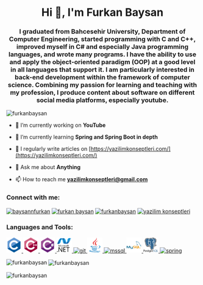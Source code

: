 <h1 align="center">Hi 👋, I'm Furkan Baysan</h1>
<h3 align="center">I graduated from Bahcesehir University, Department of Computer Engineering, started programming with C and C++, improved myself in C# and especially Java programming languages, and wrote many programs. I have the ability to use and apply the object-oriented paradigm (OOP) at a good level in all languages that support it. I am particularly interested in back-end development within the framework of computer science. Combining my passion for learning and teaching with my profession, I produce content about software on different social media platforms, especially youtube.</h3>

<p align="left"> <img src="https://komarev.com/ghpvc/?username=furkanbaysan&label=Profile%20views&color=0e75b6&style=flat" alt="furkanbaysan" /> </p>

- 🔭 I’m currently working on **YouTube**

- 🌱 I’m currently learning **Spring and Spring Boot in depth**

- 📝 I regularly write articles on [https://yazilimkonseptleri.com/](https://yazilimkonseptleri.com/)

- 💬 Ask me about **Anything**

- 📫 How to reach me **yazilimkonseptleri@gmail.com**

<h3 align="left">Connect with me:</h3>
<p align="left">
<a href="https://twitter.com/baysannfurkan" target="blank"><img align="center" src="https://raw.githubusercontent.com/rahuldkjain/github-profile-readme-generator/master/src/images/icons/Social/twitter.svg" alt="baysannfurkan" height="30" width="40" /></a>
<a href="https://linkedin.com/in/furkan baysan" target="blank"><img align="center" src="https://raw.githubusercontent.com/rahuldkjain/github-profile-readme-generator/master/src/images/icons/Social/linked-in-alt.svg" alt="furkan baysan" height="30" width="40" /></a>
<a href="https://instagram.com/furkanbaysan" target="blank"><img align="center" src="https://raw.githubusercontent.com/rahuldkjain/github-profile-readme-generator/master/src/images/icons/Social/instagram.svg" alt="furkanbaysan" height="30" width="40" /></a>
<a href="https://www.youtube.com/c/yazilim konseptleri" target="blank"><img align="center" src="https://raw.githubusercontent.com/rahuldkjain/github-profile-readme-generator/master/src/images/icons/Social/youtube.svg" alt="yazilim konseptleri" height="30" width="40" /></a>
</p>

<h3 align="left">Languages and Tools:</h3>
<p align="left"> <a href="https://www.cprogramming.com/" target="_blank" rel="noreferrer"> <img src="https://raw.githubusercontent.com/devicons/devicon/master/icons/c/c-original.svg" alt="c" width="40" height="40"/> </a> <a href="https://www.w3schools.com/cpp/" target="_blank" rel="noreferrer"> <img src="https://raw.githubusercontent.com/devicons/devicon/master/icons/cplusplus/cplusplus-original.svg" alt="cplusplus" width="40" height="40"/> </a> <a href="https://www.w3schools.com/cs/" target="_blank" rel="noreferrer"> <img src="https://raw.githubusercontent.com/devicons/devicon/master/icons/csharp/csharp-original.svg" alt="csharp" width="40" height="40"/> </a> <a href="https://dotnet.microsoft.com/" target="_blank" rel="noreferrer"> <img src="https://raw.githubusercontent.com/devicons/devicon/master/icons/dot-net/dot-net-original-wordmark.svg" alt="dotnet" width="40" height="40"/> </a> <a href="https://git-scm.com/" target="_blank" rel="noreferrer"> <img src="https://www.vectorlogo.zone/logos/git-scm/git-scm-icon.svg" alt="git" width="40" height="40"/> </a> <a href="https://www.java.com" target="_blank" rel="noreferrer"> <img src="https://raw.githubusercontent.com/devicons/devicon/master/icons/java/java-original.svg" alt="java" width="40" height="40"/> </a> <a href="https://www.microsoft.com/en-us/sql-server" target="_blank" rel="noreferrer"> <img src="https://www.svgrepo.com/show/303229/microsoft-sql-server-logo.svg" alt="mssql" width="40" height="40"/> </a> <a href="https://www.mysql.com/" target="_blank" rel="noreferrer"> <img src="https://raw.githubusercontent.com/devicons/devicon/master/icons/mysql/mysql-original-wordmark.svg" alt="mysql" width="40" height="40"/> </a> <a href="https://www.postgresql.org" target="_blank" rel="noreferrer"> <img src="https://raw.githubusercontent.com/devicons/devicon/master/icons/postgresql/postgresql-original-wordmark.svg" alt="postgresql" width="40" height="40"/> </a> <a href="https://spring.io/" target="_blank" rel="noreferrer"> <img src="https://www.vectorlogo.zone/logos/springio/springio-icon.svg" alt="spring" width="40" height="40"/> </a> </p>

<p><img align="left" src="https://github-readme-stats.vercel.app/api/top-langs?username=furkanbaysan&show_icons=true&locale=en&layout=compact" alt="furkanbaysan" /></p>

<p>&nbsp;<img align="center" src="https://github-readme-stats.vercel.app/api?username=furkanbaysan&show_icons=true&locale=en" alt="furkanbaysan" /></p>

<p><img align="center" src="https://github-readme-streak-stats.herokuapp.com/?user=furkanbaysan&" alt="furkanbaysan" /></p>
